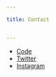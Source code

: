 ```yaml
---

title: Contact


---
```

* [Code](https://github.com/yuqingliu19)
* [Twitter](https://twitter.com/yuqingliu19)
* [Instagram](https://www.instagram.com/yuqing_19)